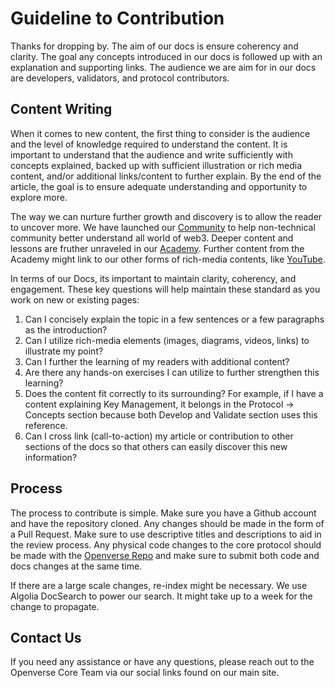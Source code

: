 # Guideline to Contribution

Thanks for dropping by. The aim of our docs is ensure coherency and clarity. The goal any concepts introduced in our
docs is followed up with an explanation and supporting links. The audience we are aim for in our docs are developers,
validators, and protocol contributors.

## Content Writing

When it comes to new content, the first thing to consider is the audience and the level of knowledge required to
understand the content. It is important to understand that the audience and write sufficiently with concepts explained,
backed up with sufficient illustration or rich media content, and/or additional links/content to further explain. By the
end of the article, the goal is to ensure adequate understanding and opportunity to explore more.

The way we can nurture further growth and discovery is to allow the reader to uncover more. We have launched our
[Community](https://community.openverse.network) to help non-technical community better understand all world of web3. Deeper
content and lessons are fruther unraveled in our [Academy](https://academy.openverse.network). Further content from the Academy might
link to our other forms of rich-media contents, like [YouTube](https://www.youtube.com/@Openverse).

In terms of our Docs, its important to maintain clarity, coherency, and engagement. These key questions will help maintain
these standard as you work on new or existing pages:

1. Can I concisely explain the topic in a few sentences or a few paragraphs as the introduction?
2. Can I utilize rich-media elements (images, diagrams, videos, links) to illustrate my point?
3. Can I further the learning of my readers with additional content?
4. Are there any hands-on exercises I can utilize to further strengthen this learning?
5. Does the content fit correctly to its surrounding? For example, if I have a content explaining Key Management, it
belongs in the Protocol -> Concepts section because both Develop and Validate section uses this reference.
6. Can I cross link (call-to-action) my article or contribution to other sections of the docs so that others can easily
discover this new information?

## Process

The process to contribute is simple. Make sure you have a Github account and have the repository cloned. Any changes should
be made in the form of a Pull Request. Make sure to use descriptive titles and descriptions to aid in the review process.
Any physical code changes to the core protocol should be made with the [Openverse Repo](https://github.com/openverse/openverse/) and
make sure to submit both code and docs changes at the same time.

If there are a large scale changes, re-index might be necessary. We use Algolia DocSearch to power our search. It might
take up to a week for the change to propagate.

## Contact Us

If you need any assistance or have any questions, please reach out to the Openverse Core Team via our social links found on our
main site.
